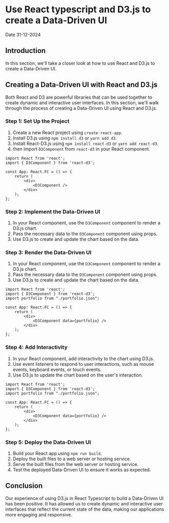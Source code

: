 # Use React typescript and D3.js to create a Data-Driven UI

Date 31-12-2024

## Introduction

In this section, we'll take a closer look at how to use React and D3.js to create a Data-Driven UI.

## Creating a Data-Driven UI with React and D3.js
Both React and D3 are powerful libraries that can be used together to create dynamic and interactive user interfaces. In this section, we'll walk through the process of creating a Data-Driven UI using React and D3.js.

### Step 1: Set Up the Project

1. Create a new React project using `create-react-app`.
2. Install D3.js using `npm install d3` or `yarn add d3`.
3. Install React-D3.js using `npm install react-d3` or `yarn add react-d3`.
4. then import `D3Component` from `react-d3` in your React component.

```tsx
import React from 'react';
import { D3Component } from 'react-d3';

const App: React.FC = () => {
    return (
        <div>
            <D3Component />
        </div>
    );
};
```

### Step 2: Implement the Data-Driven UI

1. In your React component, use the `D3Component` component to render a D3.js chart.
2. Pass the necessary data to the `D3Component` component using props.
3. Use D3.js to create and update the chart based on the data.

### Step 3: Render the Data-Driven UI

1. In your React component, use the `D3Component` component to render a D3.js chart.
2. Pass the necessary data to the `D3Component` component using props.
3. Use D3.js to create and update the chart based on the data.

```tsx
import React from 'react';
import { D3Component } from 'react-d3';
import portfolio from "./portfolio.json";

const App: React.FC = () => {
    return (
        <div>
            <D3Component data={portfolio} />
        </div>
    );
};
```

### Step 4: Add Interactivity

1. In your React component, add interactivity to the chart using D3.js.
2. Use event listeners to respond to user interactions, such as mouse events, keyboard events, or touch events.
3. Use D3.js to update the chart based on the user's interaction.

```tsx
import React from 'react';
import { D3Component } from 'react-d3';
import portfolio from "./portfolio.json";

const App: React.FC = () => {
    return (
        <div>
            <D3Component data={portfolio} />
        </div>
    );
};
```

### Step 5: Deploy the Data-Driven UI

1. Build your React app using `npm run build`.
2. Deploy the built files to a web server or hosting service.
3. Serve the built files from the web server or hosting service.
4. Test the deployed Data-Driven UI to ensure it works as expected.

## Conclusion

Our experience of using D3.js in React Typescript to build a Data-Driven UI has been positive. It has allowed us to create dynamic and interactive user interfaces that reflect the current state of the data, making our applications more engaging and responsive.





